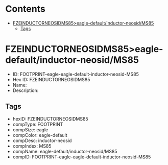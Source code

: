 



Contents
========

* [FZEINDUCTORNEOSIDMS85>eagle-default/inductor-neosid/MS85](#fzeinductorneosidms85eagle-defaultinductor-neosidms85)
	* [Tags](#tags)

# FZEINDUCTORNEOSIDMS85>eagle-default/inductor-neosid/MS85

- ID: FOOTPRINT-eagle-eagle-default-inductor-neosid-MS85
- Hex ID: FZEINDUCTORNEOSIDMS85
- Name: 
- Description: 

## Tags

- hexID: FZEINDUCTORNEOSIDMS85
- oompType: FOOTPRINT
- oompSize: eagle
- oompColor: eagle-default
- oompDesc: inductor-neosid
- oompIndex: MS85
- oompName: eagle-default/inductor-neosid/MS85
- oompID: FOOTPRINT-eagle-eagle-default-inductor-neosid-MS85
